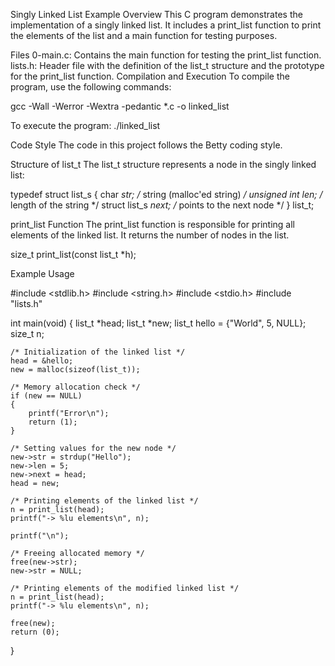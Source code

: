 Singly Linked List Example
Overview
This C program demonstrates the implementation of a singly linked list. It includes a print_list function to print the elements of the list and a main function for testing purposes.

Files
0-main.c: Contains the main function for testing the print_list function.
lists.h: Header file with the definition of the list_t structure and the prototype for the print_list function.
Compilation and Execution
To compile the program, use the following commands:

gcc -Wall -Werror -Wextra -pedantic *.c -o linked_list

To execute the program:
./linked_list

Code Style
The code in this project follows the Betty coding style.

Structure of list_t
The list_t structure represents a node in the singly linked list:

typedef struct list_s
{
    char *str;                /* string (malloc'ed string) */
    unsigned int len;         /* length of the string */
    struct list_s *next;      /* points to the next node */
} list_t;

print_list Function
The print_list function is responsible for printing all elements of the linked list. It returns the number of nodes in the list.

size_t print_list(const list_t *h);

Example Usage

#include <stdlib.h>
#include <string.h>
#include <stdio.h>
#include "lists.h"

int main(void)
{
    list_t *head;
    list_t *new;
    list_t hello = {"World", 5, NULL};
    size_t n;

    /* Initialization of the linked list */
    head = &hello;
    new = malloc(sizeof(list_t));

    /* Memory allocation check */
    if (new == NULL)
    {
        printf("Error\n");
        return (1);
    }

    /* Setting values for the new node */
    new->str = strdup("Hello");
    new->len = 5;
    new->next = head;
    head = new;

    /* Printing elements of the linked list */
    n = print_list(head);
    printf("-> %lu elements\n", n);

    printf("\n");

    /* Freeing allocated memory */
    free(new->str);
    new->str = NULL;

    /* Printing elements of the modified linked list */
    n = print_list(head);
    printf("-> %lu elements\n", n);

    free(new);
    return (0);
}
